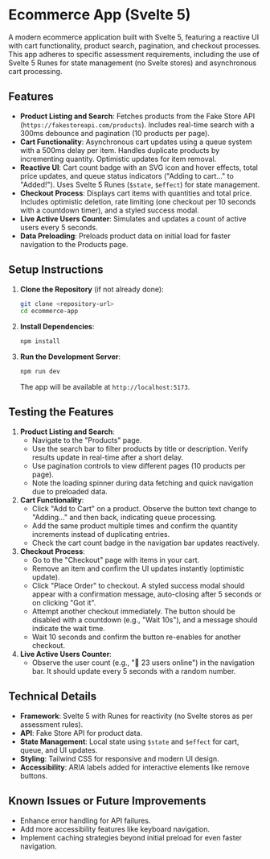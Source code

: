 # Ecommerce App (Svelte 5)

A modern ecommerce application built with Svelte 5, featuring a reactive UI with cart functionality, product search, pagination, and checkout processes. This app adheres to specific assessment requirements, including the use of Svelte 5 Runes for state management (no Svelte stores) and asynchronous cart processing.

## Features

- **Product Listing and Search**: Fetches products from the Fake Store API (`https://fakestoreapi.com/products`). Includes real-time search with a 300ms debounce and pagination (10 products per page).
- **Cart Functionality**: Asynchronous cart updates using a queue system with a 500ms delay per item. Handles duplicate products by incrementing quantity. Optimistic updates for item removal.
- **Reactive UI**: Cart count badge with an SVG icon and hover effects, total price updates, and queue status indicators ("Adding to cart..." to "Added!"). Uses Svelte 5 Runes (`$state`, `$effect`) for state management.
- **Checkout Process**: Displays cart items with quantities and total price. Includes optimistic deletion, rate limiting (one checkout per 10 seconds with a countdown timer), and a styled success modal.
- **Live Active Users Counter**: Simulates and updates a count of active users every 5 seconds.
- **Data Preloading**: Preloads product data on initial load for faster navigation to the Products page.

## Setup Instructions

1. **Clone the Repository** (if not already done):
   ```bash
   git clone <repository-url>
   cd ecommerce-app
   ```
2. **Install Dependencies**:
   ```bash
   npm install
   ```
3. **Run the Development Server**:
   ```bash
   npm run dev
   ```
   The app will be available at `http://localhost:5173`.

## Testing the Features

1. **Product Listing and Search**:
   - Navigate to the "Products" page.
   - Use the search bar to filter products by title or description. Verify results update in real-time after a short delay.
   - Use pagination controls to view different pages (10 products per page).
   - Note the loading spinner during data fetching and quick navigation due to preloaded data.
2. **Cart Functionality**:
   - Click "Add to Cart" on a product. Observe the button text change to "Adding..." and then back, indicating queue processing.
   - Add the same product multiple times and confirm the quantity increments instead of duplicating entries.
   - Check the cart count badge in the navigation bar updates reactively.
3. **Checkout Process**:
   - Go to the "Checkout" page with items in your cart.
   - Remove an item and confirm the UI updates instantly (optimistic update).
   - Click "Place Order" to checkout. A styled success modal should appear with a confirmation message, auto-closing after 5 seconds or on clicking "Got it".
   - Attempt another checkout immediately. The button should be disabled with a countdown (e.g., "Wait 10s"), and a message should indicate the wait time.
   - Wait 10 seconds and confirm the button re-enables for another checkout.
4. **Live Active Users Counter**:
   - Observe the user count (e.g., "👥 23 users online") in the navigation bar. It should update every 5 seconds with a random number.

## Technical Details

- **Framework**: Svelte 5 with Runes for reactivity (no Svelte stores as per assessment rules).
- **API**: Fake Store API for product data.
- **State Management**: Local state using `$state` and `$effect` for cart, queue, and UI updates.
- **Styling**: Tailwind CSS for responsive and modern UI design.
- **Accessibility**: ARIA labels added for interactive elements like remove buttons.

## Known Issues or Future Improvements

- Enhance error handling for API failures.
- Add more accessibility features like keyboard navigation.
- Implement caching strategies beyond initial preload for even faster navigation.
